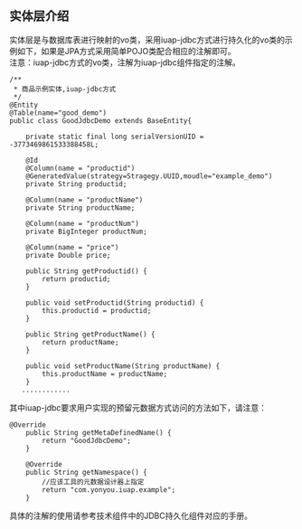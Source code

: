 ## 实体层介绍

实体层是与数据库表进行映射的vo类，采用iuap-jdbc方式进行持久化的vo类的示例如下，如果是JPA方式采用简单POJO类配合相应的注解即可。  
注意：iuap-jdbc方式的vo类，注解为iuap-jdbc组件指定的注解。  

```
/**
 * 商品示例实体,iuap-jdbc方式
 */
@Entity
@Table(name="good_demo")
public class GoodJdbcDemo extends BaseEntity{

	private static final long serialVersionUID = -3773469861533388458L;

	@Id
    @Column(name = "productid")
    @GeneratedValue(strategy=Stragegy.UUID,moudle="example_demo")
    private String productid;
    
    @Column(name = "productName")
    private String productName;
    
    @Column(name = "productNum")
    private BigInteger productNum;
    
    @Column(name = "price")
    private Double price;
   
	public String getProductid() {
		return productid;
	}

	public void setProductid(String productid) {
		this.productid = productid;
	}

	public String getProductName() {
		return productName;
	}

	public void setProductName(String productName) {
		this.productName = productName;
	}
   ............
```

其中iuap-jdbc要求用户实现的预留元数据方式访问的方法如下，请注意：  

```
@Override
	public String getMetaDefinedName() {
		return "GoodJdbcDemo";
	}

	@Override
	public String getNamespace() {
		//应该工具的元数据设计器上指定
		return "com.yonyou.iuap.example";
	}
```

具体的注解的使用请参考技术组件中的JDBC持久化组件对应的手册。  